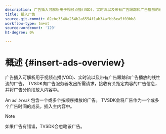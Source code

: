 ```yaml
---
description: 广告插入可解析用于视频点播(VOD)、实时流以及带有广告跟踪和广告播放的线性流的广告。 TVSDK向广告服务器发出所需请求，接收有关指定内容的广告信息，并将广告分阶段放入内容中。
title: 插入广告
source-git-commit: 02ebc3548a254b2a6554f1ab34afbb3ea5f09bb8
workflow-type: tm+mt
source-wordcount: '129'
ht-degree: 0%

---
```


# 概述 {#insert-ads-overview}

广告插入可解析用于视频点播(VOD)、实时流以及带有广告跟踪和广告播放的线性流的广告。 TVSDK向广告服务器发出所需请求，接收有关指定内容的广告信息，并将广告分阶段放入内容中。

An *`ad break`* 包含一个或多个按顺序播放的广告。 TVSDK会将广告作为一个或多个广告时间的成员，插入主内容中。

>[!NOTE]
>
>如果广告有错误，TVSDK会忽略该广告。
